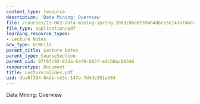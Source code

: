 ```yaml
---
content_type: resource
description: 'Data Mining: Overview'
file: /courses/15-062-data-mining-spring-2003/dba0f39404dbce3e147a7d4de381a384_Lecture1Slides.pdf
file_type: application/pdf
learning_resource_types:
- Lecture Notes
ocw_type: OCWFile
parent_title: Lecture Notes
parent_type: CourseSection
parent_uid: 07f6fc92-83da-6af9-685f-e4cb0ac80346
resourcetype: Document
title: Lecture1Slides.pdf
uid: dba0f394-04db-ce3e-147a-7d4de381a384
---
```

Data Mining: Overview

